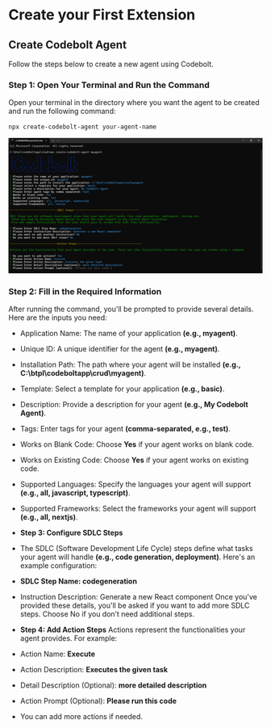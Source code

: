 # Create your First Extension


## Create Codebolt Agent

Follow the steps below to create a new agent using Codebolt.

### Step 1: Open Your Terminal and Run the Command

Open your terminal in the directory where you want the agent to be created and run the following command:   

```bash
npx create-codebolt-agent your-agent-name
```

![create agent](../../static/img/agent-create.png)

### Step 2: Fill in the Required Information
After running the command, you'll be prompted to provide several details. Here are the inputs you need:

- Application Name: The name of your application **(e.g., myagent)**. 
- Unique ID: A unique identifier for the agent **(e.g., myagent)**.
- Installation Path: The path where your agent will be installed **(e.g., C:\btpl\codeboltapp\crud\myagent)**.
- Template: Select a template for your application **(e.g., basic)**.
- Description: Provide a description for your agent **(e.g., My Codebolt Agent)**.
- Tags: Enter tags for your agent **(comma-separated, e.g., test)**.
- Works on Blank Code: Choose **Yes** if your agent works on blank code.
- Works on Existing Code: Choose **Yes** if your agent works on existing code.
- Supported Languages: Specify the languages your agent will support **(e.g., all, javascript, typescript)**.
- Supported Frameworks: Select the frameworks your agent will support **(e.g., all, nextjs)**.

- **Step 3: Configure SDLC Steps**

- The SDLC (Software Development Life Cycle) steps define what tasks your agent will handle **(e.g., code generation, deployment)**. Here's an example configuration:

- **SDLC Step Name: codegeneration**
- Instruction Description: Generate a new React component
Once you've provided these details, you'll be asked if you want to add more SDLC steps. Choose No if you don’t need additional steps.

- **Step 4: Add Action Steps**
Actions represent the functionalities your agent provides. For example:

- Action Name: **Execute**
- Action Description: **Executes the given task**
- Detail Description (Optional): **more detailed description**
- Action Prompt (Optional): **Please run this code**
- You can add more actions if needed.